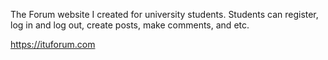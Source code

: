 The Forum website I created for university students. Students can register, log in and log out, create posts, make comments, and etc.

https://ituforum.com

